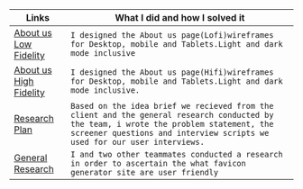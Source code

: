 | Links                           | What I did and how I solved it                                                                                              |
| ------------------------------ | -------------------------------------------------------------------------------------------------------- |
|  <a href="https://www.figma.com/file/UD8n4zFz1JD5mZnGcDFAFU/About-us-(LOFI)?node-id=0%3A1" target="_blank">About us Low Fidelity </a>    | `I designed the About us page(Lofi)wireframes for Desktop, mobile and Tablets.Light and dark mode inclusive`
|  <a href="https://www.figma.com/file/OD69NuMZckYZUXOpNTTO6i/About-us-(HIFI)?node-id=0%3A1" target="_blank">About us High Fidelity </a>    | `I designed the About us page(Hifi)wireframes for Desktop, mobile and Tablets.Light and dark mode inclusive.`
|  <a href="https://docs.google.com/document/d/1iPOrgBsVoZLxWLDlNoKJTO68XdPQKQkox_z0x3UbDsI/edit?usp=sharing" target="_blank">Research Plan </a>    | `Based on the idea brief we recieved from the client and the general research conducted by the team, i wrote the problem statement, the screener questions and interview scripts we used for our user interviews.`
|  <a href="https://docs.google.com/document/d/1J7jvr_cC2xHMY3fqC1iIx4ISejJeYngvs3YTUyIvJDg/edit?usp=sharing" target="_blank">General Research </a>    | `I and two other teammates conducted a research in order to ascertain the what favicon generator site are user friendly`
